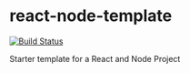 # react-node-template

[![Build Status](https://travis-ci.org/lucaslencinas/react-node-template.svg?branch=master)](https://travis-ci.org/lucaslencinas/react-node-template)

Starter template for a React and Node Project
